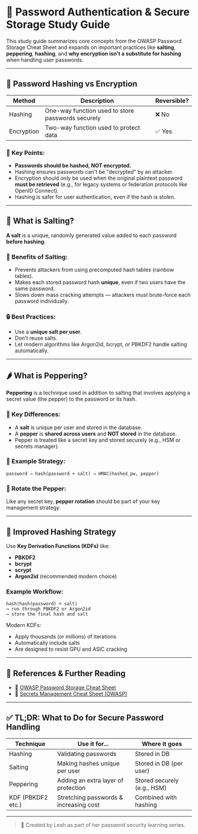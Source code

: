# 🔐 Password Authentication & Secure Storage Study Guide

This study guide summarizes core concepts from the OWASP Password Storage Cheat Sheet and expands on important practices like **salting**, **peppering**, **hashing**, and **why encryption isn't a substitute for hashing** when handling user passwords.

---

## 📌 Password Hashing vs Encryption

| Method     | Description                                       | Reversible? |
|------------|---------------------------------------------------|-------------|
| Hashing    | One-way function used to store passwords securely | ❌ No        |
| Encryption | Two-way function used to protect data             | ✅ Yes       |

### 🧠 Key Points:
- **Passwords should be hashed, NOT encrypted.**
- Hashing ensures passwords can't be "decrypted" by an attacker.
- Encryption should only be used when the original plaintext password **must be retrieved** (e.g., for legacy systems or federation protocols like OpenID Connect).
- Hashing is safer for user authentication, even if the hash is stolen.

---

## 🧂 What is Salting?

**A salt** is a unique, randomly generated value added to each password **before hashing**.

### 🎯 Benefits of Salting:
- Prevents attackers from using precomputed hash tables (rainbow tables).
- Makes each stored password hash **unique**, even if two users have the same password.
- Slows down mass cracking attempts — attackers must brute-force each password individually.

### 🔒 Best Practices:
- Use a **unique salt per user**.
- Don't reuse salts.
- Let modern algorithms like Argon2id, bcrypt, or PBKDF2 handle salting automatically.

---

## 🌶️ What is Peppering?

**Peppering** is a technique used in addition to salting that involves applying a secret value (the pepper) to the password or its hash.

### 🔐 Key Differences:
- A **salt** is unique per user and stored in the database.
- A **pepper** is **shared across users** and **NOT stored** in the database.
- Pepper is treated like a secret key and stored securely (e.g., HSM or secrets manager).

### 🧰 Example Strategy:
```plaintext
password → hash(password + salt) → HMAC(hashed_pw, pepper)
```

### 🔁 Rotate the Pepper:
Like any secret key, **pepper rotation** should be part of your key management strategy.

---

## 🧪 Improved Hashing Strategy

Use **Key Derivation Functions (KDFs)** like:

- **PBKDF2**
- **bcrypt**
- **scrypt**
- **Argon2id** (recommended modern choice)

### Example Workflow:
```plaintext
hash(hash(password) + salt)
→ run through PBKDF2 or Argon2id
→ store the final hash and salt
```

Modern KDFs:
- Apply thousands (or millions) of iterations
- Automatically include salts
- Are designed to resist GPU and ASIC cracking

---

## 📘 References & Further Reading

- 🔗 [OWASP Password Storage Cheat Sheet](https://cheatsheetseries.owasp.org/cheatsheets/Password_Storage_Cheat_Sheet.html)
- 🔐 [Secrets Management Cheat Sheet (OWASP)](https://cheatsheetseries.owasp.org/cheatsheets/Secrets_Management_Cheat_Sheet.html)

---

## ✅ TL;DR: What to Do for Secure Password Handling

| Technique        | Use it for...                             | Where it goes           |
|------------------|-------------------------------------------|--------------------------|
| Hashing          | Validating passwords                      | Stored in DB             |
| Salting          | Making hashes unique per user             | Stored in DB (per user)  |
| Peppering        | Adding an extra layer of protection       | Stored securely (e.g., HSM) |
| KDF (PBKDF2 etc.)| Stretching passwords & increasing cost    | Combined with hashing    |

---

> 🧠 Created by Leah as part of her password security learning series.
